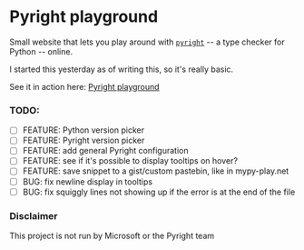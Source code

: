 # Pyright playground

Small website that lets you play around with [`pyright`](https://github.com/microsoft/pyright) -- a type checker for Python -- online.

I started this yesterday as of writing this, so it's really basic.

See it in action here: [Pyright playground](https://pyright-playground.decorator-factory.su/)

### TODO:

- [ ] FEATURE: Python version picker
- [ ] FEATURE: Pyright version picker
- [ ] FEATURE: add general Pyright configuration
- [ ] FEATURE: see if it's possible to display tooltips on hover?
- [ ] FEATURE: save snippet to a gist/custom pastebin, like in mypy-play.net
- [ ] BUG: fix newline display in tooltips
- [ ] BUG: fix squiggly lines not showing up if the error is at the end of the file

### Disclaimer

This project is not run by Microsoft or the Pyright team
